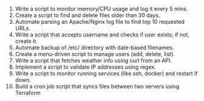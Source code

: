  1. Write a script to monitor memory/CPU usage and log it every 5 mins.
 2. Create a script to find and delete files older than 30 days.
 3. Automate parsing an Apache/Nginx log file to find top 10 requested URLs.
 4. Write a script that accepts username and checks if user exists; if not, create
 it.
 5. Automate backup of 
/etc/ directory with date-based filenames.
 6. Create a menu-driven script to manage users (add, delete, list).
 7. Write a script that fetches weather info using 
curl from an API.
 8. Implement a script to validate IP addresses using regex.
 9. Write a script to monitor running services (like ssh, docker) and restart if
 down.
 10. Build a cron job script that syncs files between two servers using 
Terraform